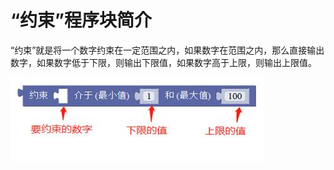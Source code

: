 # “约束”程序块简介

“约束”就是将一个数字约束在一定范围之内，如果数字在范围之内，那么直接输出数字，如果数字低于下限，则输出下限值，如果数字高于上限，则输出上限值。

![&#x56FE;2.6-4](../../../.gitbook/assets/image151.jpg)

